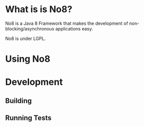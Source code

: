 # What is is No8?

No8 is a Java 8 Framework that makes the development of non-blocking/asynchronous applications easy.

No8 is under LGPL.

# Using No8

# Development

## Building

## Running Tests

